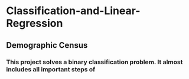 # Classification-and-Linear-Regression

## Demographic Census 
### This project solves a binary classification problem. It almost includes all important steps of 
###
